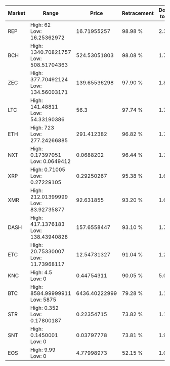 | Market | Range | Price| Retracement | Doubles to 50% |
| --- | --- | --- | --- | --- |
| REP | High: 62<br />Low: 16.25362972 | 16.71955257 | 98.98 % | 2.34 |
| BCH | High: 1340.70821757<br />Low: 508.51704363 | 524.53051803 | 98.08 % | 1.76 |
| ZEC | High: 377.70492124<br />Low: 134.56003171 | 139.65536298 | 97.90 % | 1.83 |
| LTC | High: 141.48811<br />Low: 54.33190386 | 56.3 | 97.74 % | 1.74 |
| ETH | High: 723<br />Low: 277.24266885 | 291.412382 | 96.82 % | 1.72 |
| NXT | High: 0.17397051<br />Low: 0.0649412 | 0.0688202 | 96.44 % | 1.74 |
| XRP | High: 0.71005<br />Low: 0.27229105 | 0.29250267 | 95.38 % | 1.68 |
| XMR | High: 212.01399999<br />Low: 83.92735877 | 92.631855 | 93.20 % | 1.60 |
| DASH | High: 417.1376183<br />Low: 138.43940828 | 157.6558447 | 93.10 % | 1.76 |
| ETC | High: 20.75330007<br />Low: 11.73968117 | 12.54731327 | 91.04 % | 1.29 |
| KNC | High: 4.5<br />Low: 0 | 0.44754311 | 90.05 % | 5.03 |
| BTC | High: 8584.99999911<br />Low: 5875 | 6436.40222999 | 79.28 % | 1.12 |
| STR | High: 0.352<br />Low: 0.17800187 | 0.22354715 | 73.82 % | 1.19 |
| SNT | High: 0.1450001<br />Low: 0 | 0.03797778 | 73.81 % | 1.91 |
| EOS | High: 9.99<br />Low: 0 | 4.77998973 | 52.15 % | 1.04 |
